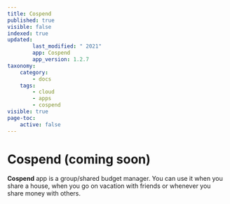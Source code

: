 ```yaml
---
title: Cospend
published: true
visible: false
indexed: true
updated:
        last_modified: " 2021"
        app: Cospend
        app_version: 1.2.7
taxonomy:
    category:
        - docs
    tags:
        - cloud
        - apps
        - cospend
visible: true
page-toc:
    active: false
---
```


# Cospend (coming soon)

**Cospend** app is a group/shared budget manager. You can use it when you share a house, when you go on vacation with friends or whenever you share money with others.
